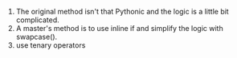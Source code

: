 1. The original method isn't that Pythonic and the logic is a little bit complicated.
2. A master's method is to use inline if and simplify the logic with swapcase().
3. use tenary operators